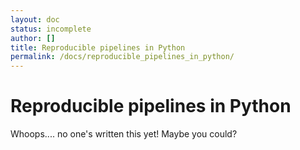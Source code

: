 ```yaml
---
layout: doc
status: incomplete
author: []
title: Reproducible pipelines in Python
permalink: /docs/reproducible_pipelines_in_python/
---
```


# Reproducible pipelines in Python

Whoops.... no one's written this yet! Maybe you could?
